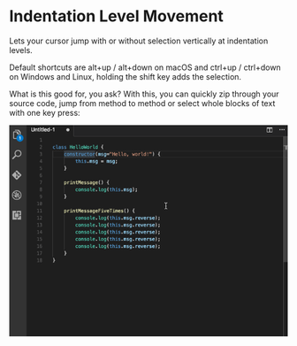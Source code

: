 # Indentation Level Movement

Lets your cursor jump with or without selection vertically at indentation levels.

Default shortcuts are alt+up / alt+down on macOS and ctrl+up / ctrl+down on Windows and Linux, holding the shift key adds the selection.

What is this good for, you ask? With this, you can quickly zip through your source code, jump from method to method or select whole blocks of text with one key press:

![Indentation Level Movement](images/indentation-level-movement.gif)
